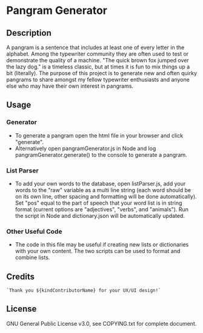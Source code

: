# **Pangram Generator**
## **Description**
A pangram is a sentence that includes at least one of every letter in the alphabet. Among the typewriter community they are often used to test or demonstrate the quality of a machine. "The quick brown fox jumped over the lazy dog." is a timeless classic, but at times it is fun to mix things up a bit (literally). The purpose of this project is to generate new and often quirky pangrams to share amongst my fellow typewriter enthusiasts and anyone else who may have their own interest in pangrams.
## **Usage**

### Generator
* To generate a pangram open the html file in your browser and click "generate".
* Alternatively open pangramGenerator.js in Node and log pangramGenerator.generate() to the console to generate a pangram.
### List Parser
* To add your own words to the database, open listParser.js, add your words to the "raw" variable as a multi line string (each word should be on its own line, other spacing and formatting will be done automatically). Set "pos" equal to the part of speech that your word list is in string format (current options are "adjectives", "verbs", and "animals"). Run the script in Node and dictionary.json will be automatically updated.
### Other Useful Code
* The code in this file may be useful if creating new lists or dictionaries with your own content. The two scripts can be used to format and combine lists.
## **Credits**


    `Thank you ${kindContributorName} for your UX/UI design!`

## **License**


GNU General Public License v3.0, see COPYING.txt for complete document.
